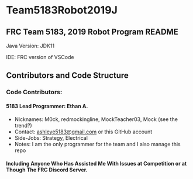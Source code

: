 # Team5183Robot2019J
## FRC Team 5183, 2019 Robot Program README

Java Version: JDK11

IDE: FRC version of VSCode



## Contributors and Code Structure

### Code Contributors:

#### 5183 Lead Programmer: Ethan A.
- Nicknames: M0ck, redmockingline, MockTeacher03, Mock (see the trend?)
- Contact: ashleye5183@gmail.com or this GitHub account
- Side-Jobs: Strategy, Electrical
- Notes: I am the only programmer for the team and I also manage this repo

#### Including Anyone Who Has Assisted Me With Issues at Competition or at Though The FRC Discord Server.